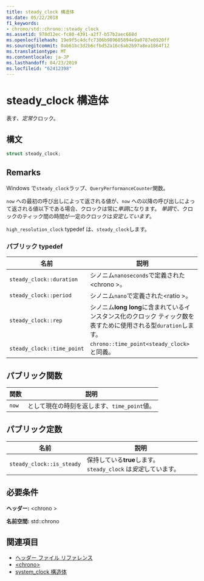 ```yaml
---
title: steady_clock 構造体
ms.date: 05/22/2018
f1_keywords:
- chrono/std::chrono::steady_clock
ms.assetid: 970d12ec-fc80-4391-a2f7-b57b2aec668d
ms.openlocfilehash: 19e9f5c4dcfc7306b989605894e9a0787e0920ff
ms.sourcegitcommit: 0ab61bc3d2b6cfbd52a16c6ab2b97a8ea1864f12
ms.translationtype: MT
ms.contentlocale: ja-JP
ms.lasthandoff: 04/23/2019
ms.locfileid: "62412398"
---
```

# <a name="steady_clock-struct"></a>steady_clock 構造体

表す、*定常*クロック。

## <a name="syntax"></a>構文

```cpp
struct steady_clock;
```

## <a name="remarks"></a>Remarks

Windows で`steady_clock`ラップ、`QueryPerformanceCounter`関数。

`now` への最初の呼び出しによって返される値が、`now` への以降の呼び出しによって返される値以下である場合、クロックは常に*単調*になります。 *単調*で、クロックのティック間の時間が一定のクロックは*安定しています*。

`high_resolution_clock` typedef は、`steady_clock`します。

### <a name="public-typedefs"></a>パブリック typedef

|名前|説明|
|----------|-----------------|
|`steady_clock::duration`|シノニム`nanoseconds`で定義された\<chrono >。|
|`steady_clock::period`|シノニム`nano`で定義された\<ratio >。|
|`steady_clock::rep`|シノニム**long** **long**に含まれているインスタンス化のクロック ティック数を表すために使用される型`duration`します。|
|`steady_clock::time_point`|`chrono::time_point<steady_clock>` と同義。|

## <a name="public-functions"></a>パブリック関数

|関数|説明|
|--------------|-----------------|
|`now`|として現在の時刻を返します、`time_point`値。|

## <a name="public-constants"></a>パブリック定数

|名前|説明|
|----------|-----------------|
|`steady_clock::is_steady`|保持している**true**します。 `steady_clock` は*安定*しています。|

## <a name="requirements"></a>必要条件

**ヘッダー:** \<chrono >

**名前空間:** std::chrono

## <a name="see-also"></a>関連項目

- [ヘッダー ファイル リファレンス](../standard-library/cpp-standard-library-header-files.md)
- [\<chrono>](../standard-library/chrono.md)
- [system_clock 構造体](../standard-library/system-clock-structure.md)
